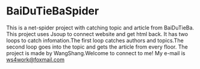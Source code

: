 # BaiDuTieBaSpider
  This is a net-spider project with catching topic and article from BaiDuTieBa.
  This project uses Jsoup to connect website and get html back.
  It has two loops to catch infomation.The first loop catches authors and topics.The second loop goes into the topic and gets the article from every floor.
  The project is made by WangShang.Welcome to connect to me!
  My e-mail is ws4work@foxmail.com
